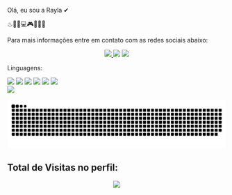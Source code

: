 Olá, eu sou a Rayla ✔

♨📝📎💻🎮👾👩‍💻

Para mais informações entre em contato com as redes sociais abaixo:
<center>
 <a href="https://instagram.com/raylafernand" target="_blank"><img src="https://img.shields.io/badge/-Instagram-%23E4405F?style=for-the-badge&logo=instagram&logoColor=white" target="_blank"> </a>         <a href = "mailto: raylafernanda@hotmail.com"><img src="https://img.shields.io/badge/-Gmail-%23333?style=for-the-badge&logo=gmail&logoColor=white" target="_blank"></a>
<a href="https://www.linkedin.com/in/rayla-silva-405153215/"><img src = "https://img.shields.io/badge/linkedin-%230077B5.svg?&style=for-the-badge&logo=linkedin&logoColor=white&link=mailto:https://www.linkedin.com/in/rayla-silva-405153215/ "></a>
 </center>
 
 
Linguagens:
 
 
 <img src= "https://img.shields.io/badge/HTML5-E34F26?style=for-the-badge&logo=html5&logoColor=white">  <img src= "https://img.shields.io/badge/CSS3-1572B6?style=for-the-badge&logo=css3&logoColor=white">   <img src = "https://img.shields.io/badge/JavaScript-323330?style=for-the-badge&logo=javascript&logoColor=F7DF1E">   <img src = "https://img.shields.io/badge/Node.js-339933?style=for-the-badge&logo=nodedotjs&logoColor=white">   <img src = "https://img.shields.io/badge/React-20232A?style=for-the-badge&logo=react&logoColor=61DAFB">   <img src = "https://img.shields.io/badge/MySQL-00000F?style=for-the-badge&logo=mysql&logoColor=white">  
<img   src="https://github-readme-stats.vercel.app/api?username=raylasilva&show_icons=true&theme=dracula&include_all_commits=true&count_private=true" target="_blank">

 
 
 ![Snake animation](https://github.com/raylasilva/raylasilva/blob/output/github-contribution-grid-snake.svg)

  ## Total de Visitas no perfil: <br>
 <p align = "center"> 
   <img alingn = "center" src = "https://profile-counter.glitch.me/raylasilva/count.svg" />
 </p>
